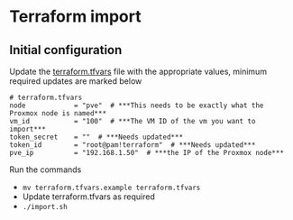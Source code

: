 # Terraform import

## Initial configuration
Update the [terraform.tfvars](terraform.tfvars.example) file with the appropriate values, minimum required updates are marked below

```
# terraform.tfvars
node            = "pve"  # ***This needs to be exactly what the Proxmox node is named***
vm_id           = "100"  # ***The VM ID of the vm you want to import***
token_secret    = ""  # ***Needs updated***
token_id        = "root@pam!terraform"  # ***Needs updated***
pve_ip          = "192.168.1.50"  # ***the IP of the Proxmox node***
```

Run the commands 
- `mv terraform.tfvars.example terraform.tfvars`
- Update terraform.tfvars as required
- `./import.sh`